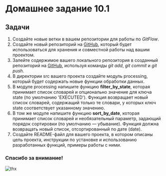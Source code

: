 # Домашнее задание 10.1
## Задачи
1. Создайте новые ветки в вашем репозитории для работы по *GitFlow*.
2. Создайте новый репозиторий на [GitHub](https://github.com/), который будет использоваться для хранения и совместной работы над вашим проектом.
3. Залейте содержимое вашего локального репозитория в созданный репозиторий на [GitHub](https://github.com/), используя команды 
*git add*, *git commit* и *git push*.
4. В директории src вашего проекта создайте модуль processing, который будет содержать новые функции обработки данных.
5. В модуле processing напишите функцию **filter_by_state**, которая принимает список словарей и опционально значение для ключа state
 (по умолчанию 'EXECUTED'). Функция возвращает новый список словарей, содержащий только те словари, у которых ключ state соответствует указанному значению.
6. В том же модуле напишите функцию **sort_by_date**, которая принимает список словарей и необязательный параметр, задающий порядок сортировки (по умолчанию — убывание).
Функция должна возвращать новый список, отсортированный по дате (date).
7. Создайте README-файл для вашего проекта, в котором описаны цель проекта, инструкции по установке и использованию разработанных функций, примеры работы с ними.

### Спасибо за внимание!
![thx](https://nakleystick.ru/image/catalog/Products-5/Tired+cat.jpg)
